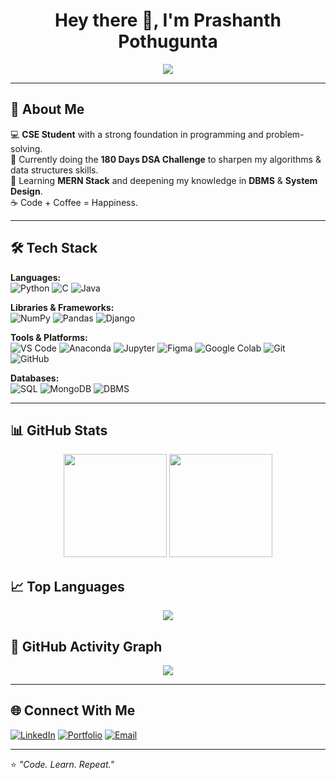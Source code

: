 <!-- Profile Header -->
<h1 align="center">Hey there 👋, I'm Prashanth Pothugunta</h1>
<p align="center">
  <img src="https://readme-typing-svg.herokuapp.com?size=24&duration=3000&color=F75C7E&center=true&vCenter=true&width=500&lines=CSE+Student;180+Days+DSA+Challenge;Aspiring+Software+Engineer;Always+Learning+New+Things">
</p>

---

## 🚀 About Me
💻 **CSE Student** with a strong foundation in programming and problem-solving.  
🎯 Currently doing the **180 Days DSA Challenge** to sharpen my algorithms & data structures skills.  
🌱 Learning **MERN Stack** and deepening my knowledge in **DBMS** & **System Design**.  
☕ Code + Coffee = Happiness.

---

## 🛠 Tech Stack

**Languages:**  
![Python](https://img.shields.io/badge/-Python-3776AB?style=for-the-badge&logo=python&logoColor=white)
![C](https://img.shields.io/badge/-C-A8B9CC?style=for-the-badge&logo=c&logoColor=black)
![Java](https://img.shields.io/badge/-Java-007396?style=for-the-badge&logo=java&logoColor=white)

**Libraries & Frameworks:**  
![NumPy](https://img.shields.io/badge/-NumPy-013243?style=for-the-badge&logo=numpy&logoColor=white)
![Pandas](https://img.shields.io/badge/-Pandas-150458?style=for-the-badge&logo=pandas&logoColor=white)
![Django](https://img.shields.io/badge/-Django-092E20?style=for-the-badge&logo=django&logoColor=white)

**Tools & Platforms:**  
![VS Code](https://img.shields.io/badge/-VS%20Code-007ACC?style=for-the-badge&logo=visualstudiocode&logoColor=white)
![Anaconda](https://img.shields.io/badge/-Anaconda-44A833?style=for-the-badge&logo=anaconda&logoColor=white)
![Jupyter](https://img.shields.io/badge/-Jupyter-F37626?style=for-the-badge&logo=jupyter&logoColor=white)
![Figma](https://img.shields.io/badge/-Figma-F24E1E?style=for-the-badge&logo=figma&logoColor=white)
![Google Colab](https://img.shields.io/badge/-Google%20Colab-F9AB00?style=for-the-badge&logo=googlecolab&logoColor=black)
![Git](https://img.shields.io/badge/-Git-F05032?style=for-the-badge&logo=git&logoColor=white)
![GitHub](https://img.shields.io/badge/-GitHub-181717?style=for-the-badge&logo=github&logoColor=white)

**Databases:**  
![SQL](https://img.shields.io/badge/-SQL-336791?style=for-the-badge&logo=postgresql&logoColor=white)
![MongoDB](https://img.shields.io/badge/-MongoDB-47A248?style=for-the-badge&logo=mongodb&logoColor=white)
![DBMS](https://img.shields.io/badge/-DBMS-FF6F00?style=for-the-badge)

---

## 📊 GitHub Stats
<p align="center">
  <img src="https://github-readme-stats.vercel.app/api?username=YOUR_USERNAME&show_icons=true&theme=tokyonight" height="165"/>
  <img src="https://github-readme-streak-stats.herokuapp.com/?user=YOUR_USERNAME&theme=tokyonight" height="165"/>
</p>

## 📈 Top Languages
<p align="center">
  <img src="https://github-readme-stats.vercel.app/api/top-langs/?username=YOUR_USERNAME&layout=compact&theme=tokyonight" />
</p>

## 📌 GitHub Activity Graph
<p align="center">
  <img src="https://github-readme-activity-graph.vercel.app/graph?username=YOUR_USERNAME&theme=tokyo-night" />
</p>


---

## 🌐 Connect With Me
[![LinkedIn](https://img.shields.io/badge/-LinkedIn-0A66C2?style=for-the-badge&logo=linkedin&logoColor=white)](https://www.linkedin.com/in/prashanth-pothugunta)
[![Portfolio](https://img.shields.io/badge/-Portfolio-FF4088?style=for-the-badge&logo=vercel&logoColor=white)](https://prashanth-portfolioo.netlify.app/)
[![Email](https://img.shields.io/badge/-Email-D14836?style=for-the-badge&logo=gmail&logoColor=white)](mailto:pothuguntaprashanth84@gmail.com)

---

⭐ *"Code. Learn. Repeat."*
